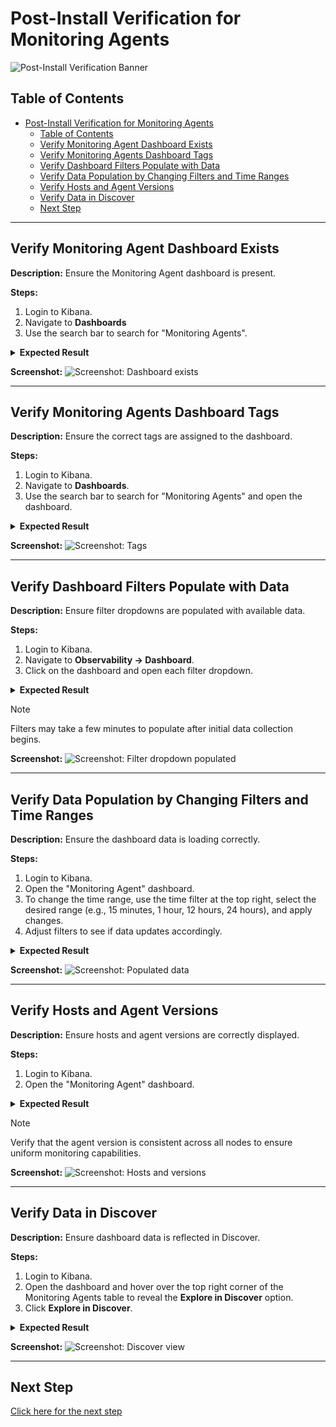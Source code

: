 # Post-Install Verification for Monitoring Agents
![Post-Install Verification Banner](../../../resources/post-install-verification-images/Post-installation-verification.svg)

## Table of Contents

- [Post-Install Verification for Monitoring Agents](#post-install-verification-for-monitoring-agents)
  - [Table of Contents](#table-of-contents)
  - [Verify Monitoring Agent Dashboard Exists](#verify-monitoring-agent-dashboard-exists)
  - [Verify Monitoring Agents Dashboard Tags](#verify-monitoring-agents-dashboard-tags)
  - [Verify Dashboard Filters Populate with Data](#verify-dashboard-filters-populate-with-data)
  - [Verify Data Population by Changing Filters and Time Ranges](#verify-data-population-by-changing-filters-and-time-ranges)
  - [Verify Hosts and Agent Versions](#verify-hosts-and-agent-versions)
  - [Verify Data in Discover](#verify-data-in-discover)
  - [Next Step](#next-step)

---

## Verify Monitoring Agent Dashboard Exists

**Description:**
Ensure the Monitoring Agent dashboard is present.

**Steps:**
1. Login to Kibana.
2. Navigate to **Dashboards** 
3. Use the search bar to search for "Monitoring Agents".

<details>
<summary><strong>Expected Result</strong></summary>

* "Monitoring Agent" is listed.
</details>

**Screenshot:**
![Screenshot: Dashboard exists](../../../resources/post-install-verification-images/monitoring-agents/dashboard-exists.png)

---

## Verify Monitoring Agents Dashboard Tags

**Description:**
Ensure the correct tags are assigned to the dashboard.

**Steps:**
1. Login to Kibana.
2. Navigate to **Dashboards**.
3. Use the search bar to search for "Monitoring Agents" and open the dashboard.

<details>
<summary><strong>Expected Result</strong></summary>

* Tags:
  * `Relativity Environment Watch`
  * `FeatureDomain: Monitoring`
</details>

**Screenshot:**
![Screenshot: Tags](../../../resources/post-install-verification-images/monitoring-agents/dashboard-tags.png)

---

## Verify Dashboard Filters Populate with Data

**Description:**
Ensure filter dropdowns are populated with available data.

**Steps:**
1. Login to Kibana.
2. Navigate to **Observability → Dashboard**.
3. Click on the dashboard and open each filter dropdown.

<details>
<summary><strong>Expected Result</strong></summary>

* Filter dropdowns show available values.
</details>

> [!NOTE]
> Filters may take a few minutes to populate after initial data collection begins.

**Screenshot:**
![Screenshot: Filter dropdown populated](../../../resources/post-install-verification-images/monitoring-agents/filter-dropdown-populated.png)

---

## Verify Data Population by Changing Filters and Time Ranges

**Description:**
Ensure the dashboard data is loading correctly.

**Steps:**
1. Login to Kibana.
2. Open the "Monitoring Agent" dashboard.
3. To change the time range, use the time filter at the top right, select the desired range (e.g., 15 minutes, 1 hour, 12 hours, 24 hours), and apply changes.
4. Adjust filters to see if data updates accordingly.

<details>
<summary><strong>Expected Result</strong></summary>

* All panels are populated with data.
</details>

**Screenshot:**
![Screenshot: Populated data](../../../resources/post-install-verification-images/monitoring-agents/data-populated.png)

---

## Verify Hosts and Agent Versions

**Description:**
Ensure hosts and agent versions are correctly displayed.

**Steps:**
1. Login to Kibana.
2. Open the "Monitoring Agent" dashboard.

<details>
<summary><strong>Expected Result</strong></summary>

* Host column lists multiple hosts.
* Agent Version is the same for all hosts.
* Last Modified Date column shows timestamp to verify installation time.
</details>

> [!NOTE]
> Verify that the agent version is consistent across all nodes to ensure uniform monitoring capabilities.

**Screenshot:**
![Screenshot: Hosts and versions](../../../resources/post-install-verification-images/monitoring-agents/hosts-agent-versions.png)

---

## Verify Data in Discover

**Description:**
Ensure dashboard data is reflected in Discover.

**Steps:**
1. Login to Kibana.
2. Open the dashboard and hover over the top right corner of the Monitoring Agents table to reveal the **Explore in Discover** option.
3. Click **Explore in Discover**.

<details>
<summary><strong>Expected Result</strong></summary>

* Data is visible in Discover.
</details>

**Screenshot:**
![Screenshot: Discover view](../../../resources/post-install-verification-images/monitoring-agents/explore-discover-view.png)

---

## Next Step

[Click here for the next step](alert-overview.md)